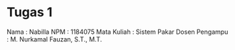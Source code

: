 # Tugas 1
Nama : Nabilla
NPM  : 1184075
Mata Kuliah : Sistem Pakar
Dosen Pengampu : M. Nurkamal Fauzan, S.T., M.T.
